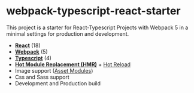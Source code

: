 # webpack-typescript-react-starter
This project is a starter for React-Typescript Projects with Webpack 5 in a minimal settings for production and development.

* **[React](https://facebook.github.io/react/)** (18)
* **[Webpack](https://webpack.js.org/)** (5)
* **[Typescript](https://www.typescriptlang.org/)** (4)
* **[Hot Module Replacement (HMR)](https://webpack.js.org/concepts/hot-module-replacement/)** + [Hot Reload](https://github.com/pmmmwh/react-refresh-webpack-plugin)
* Image support ([Asset Modules](https://webpack.js.org/guides/asset-modules))
* Css and Sass support
* Development and Production build